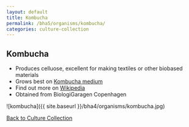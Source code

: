 ```yaml
---
layout: default
title: Kombucha
permalink: /bha5/organisms/kombucha/
categories: culture-collection
---
```


## Kombucha

* Produces celluose, excellent for making textiles or other biobased materials
* Grows best on [Kombucha medium](/bha4/cultivation-media/kombucha-medium/)
* Find out more on [Wikipedia](http://en.wikipedia.org/wiki/Kombucha)
* Obtained from BiologiGaragen Copenhagen

![kombucha]({{ site.baseurl }}/bha4/organisms/kombucha.jpg) 

[Back to Culture Collection](/bha4/organisms/)

